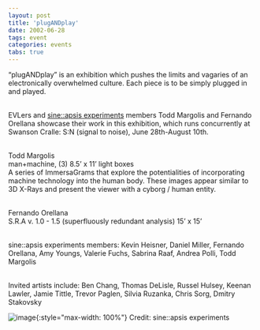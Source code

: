 ```yaml
---
layout: post
title: 'plugANDplay'
date: 2002-06-28
tags: event
categories: events
tabs: true
---
```


&ldquo;plugANDplay&rdquo; is an exhibition which pushes the limits and vagaries of an electronically overwhelmed culture. Each piece is to be simply plugged in and played.<br><br>

EVLers and <a href="http://www.sine.org">sine::apsis experiments</a> members Todd Margolis and Fernando Orellana showcase their work in this exhibition, which runs concurrently at Swanson Cralle: S:N (signal to noise), June 28th-August 10th.<br><br>

Todd Margolis<br>
man+machine, (3) 8.5&rsquo; x 11&rsquo; light boxes<br>
A series of ImmersaGrams that explore the potentialities of incorporating machine technology into the human body. These images appear similar to 3D X-Rays and present the viewer with a cyborg / human entity.<br><br>

Fernando Orellana<br>
S.R.A v. 1.0 - 1.5 (superfluously redundant analysis) 15&rsquo; x 15&rsquo;<br><br>

sine::apsis experiments members: Kevin Heisner, Daniel Miller, Fernando Orellana, Amy Youngs, Valerie Fuchs, Sabrina Raaf, Andrea Polli, Todd Margolis<br><br>

Invited artists include: Ben Chang, Thomas DeLisle, Russel Hulsey, Keenan Lawler, Jamie Tittle, Trevor Paglen, Silvia Ruzanka, Chris Sorg, Dmitry Stakovsky

![image](https://www.evl.uic.edu/output/originals/postcard_front.jpg-srcw.jpg){:style="max-width: 100%"}
Credit: sine::apsis experiments

